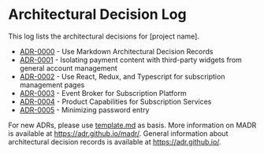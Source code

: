 # Architectural Decision Log

This log lists the architectural decisions for [project name].

<!-- adrlog -- Regenerate the content by using "adr-log -i". You can install it via "npm install -g adr-log" -->

- [ADR-0000](0000-use-markdown-architectural-decision-records.md) - Use Markdown Architectural Decision Records
- [ADR-0001](0001-isolating-payment-content-with-third-party-widgets-from-general-account-management.md) - Isolating payment content with third-party widgets from general account management
- [ADR-0002](0002-use-react-redux-and-typescript-for-subscription-management-pages.md) - Use React, Redux, and Typescript for subscription management pages
- [ADR-0003](0003-event-broker-for-subscription-platform.md) - Event Broker for Subscription Platform
- [ADR-0004](0004-product-capabilities-for-subscription-services.md) - Product Capabilities for Subscription Services
- [ADR-0005](0005-minimize-password-entry.md) - Minimizing password entry

<!-- adrlogstop -->

For new ADRs, please use [template.md](template.md) as basis.
More information on MADR is available at <https://adr.github.io/madr/>.
General information about architectural decision records is available at <https://adr.github.io/>.
